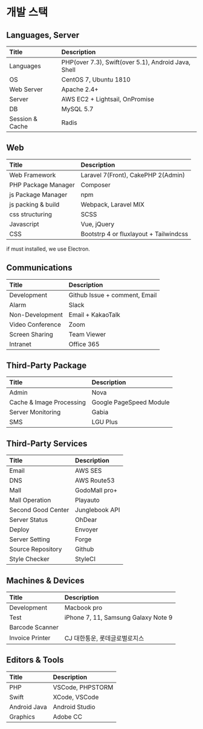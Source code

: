 # 개발 스택

## Languages, Server

| Title           | Description                                         |
| :-------------- | :-------------------------------------------------- |
| Languages       | PHP(over 7.3), Swift(over 5.1), Android Java, Shell |
| OS              | CentOS 7, Ubuntu 1810                               |
| Web Server      | Apache 2.4+                                         |
| Server          | AWS EC2 + Lightsail, OnPromise                      |
| DB              | MySQL 5.7                                           |
| Session & Cache | Radis                                               |

## Web

| Title               | Description                            |
| :------------------ | :------------------------------------- |
| Web Framework       | Laravel 7(Front), CakePHP 2(Admin)     |
| PHP Package Manager | Composer                               |
| js Package Manager  | npm                                    |
| js packing & build  | Webpack, Laravel MIX                   |
| css structuring     | SCSS                                   |
| Javascript          | Vue, jQuery                            |
| CSS                 | Bootstrp 4 or fluxlayout + Tailwindcss |

if must installed, we use Electron.

## Communications

| Title            | Description                   |
| :--------------- | :---------------------------- |
| Development      | Github Issue + comment, Email |
| Alarm            | Slack                         |
| Non-Development  | Email + KakaoTalk             |
| Video Conference | Zoom                          |
| Screen Sharing   | Team Viewer                   |
| Intranet         | Office 365                    |

## Third-Party Package

| Title                    | Description             |
| :----------------------- | :---------------------- |
| Admin                    | Nova                    |
| Cache & Image Processing | Google PageSpeed Module |
| Server Monitoring        | Gabia                   |
| SMS                      | LGU Plus                |

## Third-Party Services

| Title              | Description    |
| :----------------- | :------------- |
| Email              | AWS SES        |
| DNS                | AWS Route53    |
| Mall               | GodoMall pro+  |
| Mall Operation     | Playauto       |
| Second Good Center | Junglebook API |
| Server Status      | OhDear         |
| Deploy             | Envoyer        |
| Server Setting     | Forge          |
| Source Repository  | Github         |
| Style Checker      | StyleCI        |

## Machines & Devices

| Title           | Description                         |
| :-------------- | :---------------------------------- |
| Development     | Macbook pro                         |
| Test            | iPhone 7, 11, Samsung Galaxy Note 9 |
| Barcode Scanner |                                     |
| Invoice Printer | CJ 대한통운, 롯데글로벌로지스       |

## Editors & Tools

| Title        | Description      |
| :----------- | :--------------- |
| PHP          | VSCode, PHPSTORM |
| Swift        | XCode, VSCode    |
| Android Java | Android Studio   |
| Graphics     | Adobe CC         |
